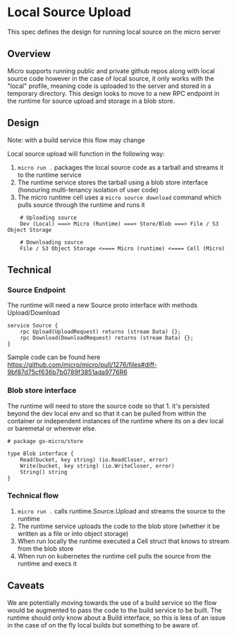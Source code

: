 # Local Source Upload

This spec defines the design for running local source on the micro server

## Overview

Micro supports running public and private github repos along with local source code however in the case 
of local source, it only works with the "local" profile, meaning code is uploaded to the server and 
stored in a temporary directory. This design looks to move to a new RPC endpoint in the runtime 
for source upload and storage in a blob store.

## Design

Note: with a build service this flow may change

Local source upload will function in the following way:

1. `micro run .` packages the local source code as a tarball and streams it to the runtime service
2. The runtime service stores the tarball using a blob store interface (honouring multi-tenancy isolation of user code)
3. The micro runtime cell uses a `micro source download` command which pulls source through the runtime and runs it

```
    # Uploading source
    Dev (Local) ===> Micro (Runtime) ===> Store/Blob ===> File / S3 Object Storage

    # Downloading source
    File / S3 Object Storage <==== Micro (runtime) <==== Cell (Micro)

```

## Technical

### Source Endpoint

The runtime will need a new Source proto interface with methods Upload/Download

```
service Source {
    rpc Upload(UploadRequest) returns (stream Data) {};
    rpc Download(DownloadRequest) returns (stream Data) {};
}
```

Sample code can be found here https://github.com/micro/micro/pull/1276/files#diff-9bf87d75cf636b7b0789f3851ada9776R6

### Blob store interface

The runtime will need to store the source code so that 1. it's persisted beyond the dev local env and so that it can 
be pulled from within the container or independent instances of the runtime where its on a dev local or baremetal 
or wherever else.

```
# package go-micro/store

type Blob interface {
    Read(bucket, key string) (io.ReadCloser, error)
    Write(bucket, key string) (io.WriteCloser, error)
    String() string
}
```

### Technical flow

1. `micro run .` calls runtime.Source.Upload and streams the source to the runtime
2. The runtime service uploads the code to the blob store (whether it be written as a file or into object storage)
3. When run locally the runtime executed a Cell struct that knows to stream from the blob store
4. When run on kubernetes the runtime cell pulls the source from the runtime and execs it

## Caveats

We are potentially moving towards the use of a build service so the flow would be augmented to pass the code 
to the build service to be built. The runtime should only know about a Build interface, so this is less 
of an issue in the case of on the fly local builds but something to be aware of.

